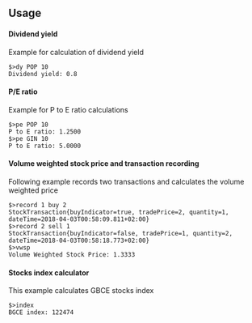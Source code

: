 
## Usage

#### Dividend yield
Example for calculation of dividend yield
```
$>dy POP 10
Dividend yield: 0.8
```


#### P/E ratio
Example for P to E ratio calculations
```
$>pe POP 10
P to E ratio: 1.2500
$>pe GIN 10
P to E ratio: 5.0000
```


#### Volume weighted stock price and transaction recording
Following example records two transactions and calculates the volume weighted price
```
$>record 1 buy 2
StockTransaction{buyIndicator=true, tradePrice=2, quantity=1, dateTime=2018-04-03T00:58:09.811+02:00}
$>record 2 sell 1
StockTransaction{buyIndicator=false, tradePrice=1, quantity=2, dateTime=2018-04-03T00:58:18.773+02:00}
$>vwsp
Volume Weighted Stock Price: 1.3333
```

#### Stocks index calculator
This example calculates GBCE stocks index
```
$>index
BGCE index: 122474
```